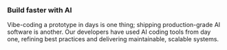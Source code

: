 ### Build faster with AI

Vibe-coding a prototype in days is one thing; shipping production-grade AI software
is another. Our developers have used AI coding tools from day one, refining best
practices and delivering maintainable, scalable systems.
